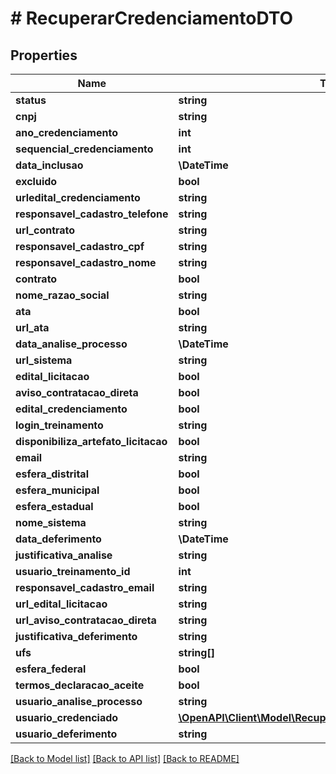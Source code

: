 # # RecuperarCredenciamentoDTO

## Properties

Name | Type | Description | Notes
------------ | ------------- | ------------- | -------------
**status** | **string** |  | [optional]
**cnpj** | **string** |  | [optional]
**ano_credenciamento** | **int** |  | [optional]
**sequencial_credenciamento** | **int** |  | [optional]
**data_inclusao** | **\DateTime** |  | [optional]
**excluido** | **bool** |  | [optional]
**urledital_credenciamento** | **string** |  | [optional]
**responsavel_cadastro_telefone** | **string** |  | [optional]
**url_contrato** | **string** |  | [optional]
**responsavel_cadastro_cpf** | **string** |  | [optional]
**responsavel_cadastro_nome** | **string** |  | [optional]
**contrato** | **bool** |  | [optional]
**nome_razao_social** | **string** |  | [optional]
**ata** | **bool** |  | [optional]
**url_ata** | **string** |  | [optional]
**data_analise_processo** | **\DateTime** |  | [optional]
**url_sistema** | **string** |  | [optional]
**edital_licitacao** | **bool** |  | [optional]
**aviso_contratacao_direta** | **bool** |  | [optional]
**edital_credenciamento** | **bool** |  | [optional]
**login_treinamento** | **string** |  | [optional]
**disponibiliza_artefato_licitacao** | **bool** |  | [optional]
**email** | **string** |  | [optional]
**esfera_distrital** | **bool** |  | [optional]
**esfera_municipal** | **bool** |  | [optional]
**esfera_estadual** | **bool** |  | [optional]
**nome_sistema** | **string** |  | [optional]
**data_deferimento** | **\DateTime** |  | [optional]
**justificativa_analise** | **string** |  | [optional]
**usuario_treinamento_id** | **int** |  | [optional]
**responsavel_cadastro_email** | **string** |  | [optional]
**url_edital_licitacao** | **string** |  | [optional]
**url_aviso_contratacao_direta** | **string** |  | [optional]
**justificativa_deferimento** | **string** |  | [optional]
**ufs** | **string[]** |  | [optional]
**esfera_federal** | **bool** |  | [optional]
**termos_declaracao_aceite** | **bool** |  | [optional]
**usuario_analise_processo** | **string** |  | [optional]
**usuario_credenciado** | [**\OpenAPI\Client\Model\RecuperarCredenciamentoUsuarioDTO**](RecuperarCredenciamentoUsuarioDTO.md) |  | [optional]
**usuario_deferimento** | **string** |  | [optional]

[[Back to Model list]](../../README.md#models) [[Back to API list]](../../README.md#endpoints) [[Back to README]](../../README.md)
